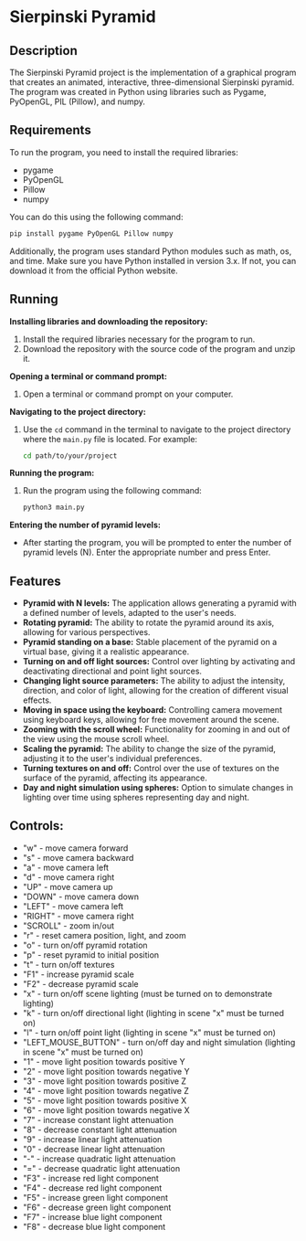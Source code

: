 # Sierpinski Pyramid

## Description
The Sierpinski Pyramid project is the implementation of a graphical program that creates an animated, interactive, three-dimensional Sierpinski pyramid. The program was created in Python using libraries such as Pygame, PyOpenGL, PIL (Pillow), and numpy.



## Requirements
To run the program, you need to install the required libraries:
- pygame
- PyOpenGL
- Pillow
- numpy

You can do this using the following command:
```bash
pip install pygame PyOpenGL Pillow numpy
```
Additionally, the program uses standard Python modules such as math, os, and time.
Make sure you have Python installed in version 3.x. If not, you can download it from the official Python website.

## Running
**Installing libraries and downloading the repository:**
1. Install the required libraries necessary for the program to run.
2. Download the repository with the source code of the program and unzip it.

**Opening a terminal or command prompt:**
1. Open a terminal or command prompt on your computer.

**Navigating to the project directory:**
1. Use the `cd` command in the terminal to navigate to the project directory where the `main.py` file is located. For example:
   ```bash
   cd path/to/your/project
   ```

**Running the program:**
1. Run the program using the following command:
   ```bash
   python3 main.py 
   ```

**Entering the number of pyramid levels:**
- After starting the program, you will be prompted to enter the number of pyramid levels (N). Enter the appropriate number and press Enter.

## Features
- **Pyramid with N levels:** The application allows generating a pyramid with a defined number of levels, adapted to the user's needs.
- **Rotating pyramid:** The ability to rotate the pyramid around its axis, allowing for various perspectives.
- **Pyramid standing on a base:** Stable placement of the pyramid on a virtual base, giving it a realistic appearance.
- **Turning on and off light sources:** Control over lighting by activating and deactivating directional and point light sources.
- **Changing light source parameters:** The ability to adjust the intensity, direction, and color of light, allowing for the creation of different visual effects.
- **Moving in space using the keyboard:** Controlling camera movement using keyboard keys, allowing for free movement around the scene.
- **Zooming with the scroll wheel:** Functionality for zooming in and out of the view using the mouse scroll wheel.
- **Scaling the pyramid:** The ability to change the size of the pyramid, adjusting it to the user's individual preferences.
- **Turning textures on and off:** Control over the use of textures on the surface of the pyramid, affecting its appearance.
- **Day and night simulation using spheres:** Option to simulate changes in lighting over time using spheres representing day and night.

## Controls:
- "w" - move camera forward
- "s" - move camera backward
- "a" - move camera left
- "d" - move camera right
- "UP" - move camera up
- "DOWN" - move camera down
- "LEFT" - move camera left
- "RIGHT" - move camera right
- "SCROLL" - zoom in/out
- "r" - reset camera position, light, and zoom
- "o" - turn on/off pyramid rotation
- "p" - reset pyramid to initial position
- "t" - turn on/off textures
- "F1" - increase pyramid scale
- "F2" - decrease pyramid scale
- "x" - turn on/off scene lighting (must be turned on to demonstrate lighting)
- "k" - turn on/off directional light (lighting in scene "x" must be turned on)
- "l" - turn on/off point light (lighting in scene "x" must be turned on)
- "LEFT_MOUSE_BUTTON" - turn on/off day and night simulation (lighting in scene "x" must be turned on)
- "1" - move light position towards positive Y
- "2" - move light position towards negative Y
- "3" - move light position towards positive Z
- "4" - move light position towards negative Z
- "5" - move light position towards positive X
- "6" - move light position towards negative X
- "7" - increase constant light attenuation
- "8" - decrease constant light attenuation
- "9" - increase linear light attenuation
- "0" - decrease linear light attenuation
- "-" - increase quadratic light attenuation
- "=" - decrease quadratic light attenuation
- "F3" - increase red light component
- "F4" - decrease red light component
- "F5" - increase green light component
- "F6" - decrease green light component
- "F7" - increase blue light component
- "F8" - decrease blue light component
